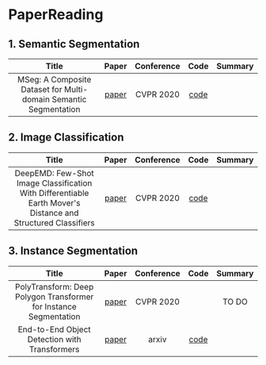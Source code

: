 # PaperReading

## 1. Semantic Segmentation
| **Title** | **Paper** | **Conference** | **Code** | **Summary** |
|:-:|:-:|:-:|:-:|:-|
|MSeg: A Composite Dataset for Multi-domain Semantic Segmentation|[paper](http://openaccess.thecvf.com/content_CVPR_2020/papers/Lambert_MSeg_A_Composite_Dataset_for_Multi-Domain_Semantic_Segmentation_CVPR_2020_paper.pdf)|CVPR 2020|[code](https://github.com/mseg-dataset/mseg-api)|

## 2. Image Classification
| **Title** | **Paper** | **Conference** |**Code** | **Summary** |
|:-:|:-:|:-:|:-:|:-:|
|DeepEMD: Few-Shot Image Classification With Differentiable Earth Mover's Distance and Structured Classifiers|[paper](http://openaccess.thecvf.com/content_CVPR_2020/papers/Zhang_DeepEMD_Few-Shot_Image_Classification_With_Differentiable_Earth_Movers_Distance_and_CVPR_2020_paper.pdf)|CVPR 2020|[code](https://github.com/icoz69/DeepEMD)|

## 3. Instance Segmentation
| **Title** | **Paper** | **Conference** |**Code** | **Summary** |
|:-:|:-:|:-:|:-:|:-:|
|PolyTransform: Deep Polygon Transformer for Instance Segmentation|[paper](http://openaccess.thecvf.com/content_CVPR_2020/papers/Liang_PolyTransform_Deep_Polygon_Transformer_for_Instance_Segmentation_CVPR_2020_paper.pdf)|CVPR 2020||TO DO|
|End-to-End Object Detection with Transformers|[paper](https://arxiv.org/pdf/2005.12872.pdf)|arxiv|[code](https://github.com/facebookresearch/detr)||
